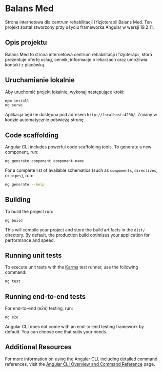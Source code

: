 # Balans Med

Strona internetowa dla centrum rehabilitacji i fizjoterapii Balans Med. Ten projekt został stworzony przy użyciu frameworka Angular w wersji 19.2.11.

## Opis projektu

Balans Med to strona internetowa centrum rehabilitacji i fizjoterapii, która prezentuje ofertę usług, cennik, informacje o lekarzach oraz umożliwia kontakt z placówką.

## Uruchamianie lokalnie

Aby uruchomić projekt lokalnie, wykonaj następujące kroki:

```bash
npm install
ng serve
```

Aplikacja będzie dostępna pod adresem `http://localhost:4200/`. Zmiany w kodzie automatycznie odświeżą stronę.

## Code scaffolding

Angular CLI includes powerful code scaffolding tools. To generate a new component, run:

```bash
ng generate component component-name
```

For a complete list of available schematics (such as `components`, `directives`, or `pipes`), run:

```bash
ng generate --help
```

## Building

To build the project run:

```bash
ng build
```

This will compile your project and store the build artifacts in the `dist/` directory. By default, the production build optimizes your application for performance and speed.

## Running unit tests

To execute unit tests with the [Karma](https://karma-runner.github.io) test runner, use the following command:

```bash
ng test
```

## Running end-to-end tests

For end-to-end (e2e) testing, run:

```bash
ng e2e
```

Angular CLI does not come with an end-to-end testing framework by default. You can choose one that suits your needs.

## Additional Resources

For more information on using the Angular CLI, including detailed command references, visit the [Angular CLI Overview and Command Reference](https://angular.dev/tools/cli) page.
